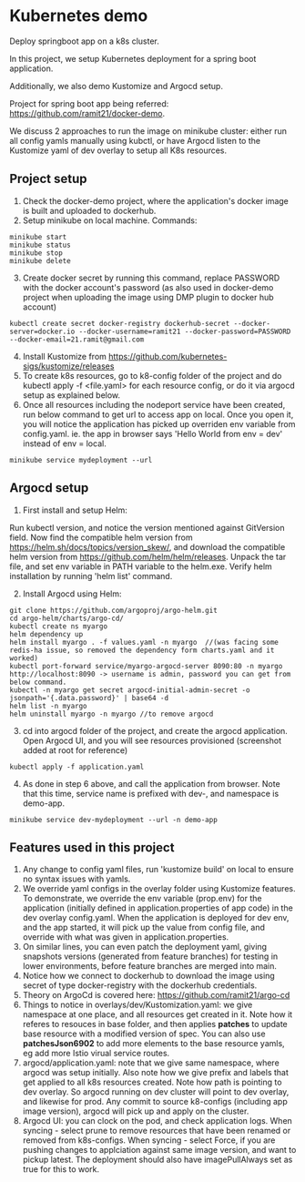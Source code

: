 # Kubernetes demo
Deploy springboot app on a k8s cluster.

In this project, we setup Kubernetes deployment for a spring boot application. 

Additionally, we also demo Kustomize and Argocd setup.

Project for spring boot app being referred: https://github.com/ramit21/docker-demo.

We discuss 2 approaches to run the image on minikube cluster: either run all config yamls manually using kubctl,
or have Argocd listen to the Kustomize yaml of dev overlay to setup all K8s resources.

## Project setup
1. Check the docker-demo project, where the application's docker image is built and uploaded to dockerhub.
2. Setup minikube on local machine. Commands:
```
minikube start
minikube status
minikube stop
minikube delete
```
3. Create docker secret by running this command, replace PASSWORD with the docker account's password (as also used in docker-demo project when uploading the image using DMP plugin to docker hub account)
```
kubectl create secret docker-registry dockerhub-secret --docker-server=docker.io --docker-username=ramit21 --docker-password=PASSWORD --docker-email=21.ramit@gmail.com
```
4. Install Kustomize from https://github.com/kubernetes-sigs/kustomize/releases
5. To create k8s resources, go to k8-config folder of the project and do kubectl apply -f <file.yaml> for each resource config, or do it via argocd setup as explained below.
6. Once all resources including the nodeport service have been created, run below command to get url to access app on local. Once you open it, you will notice the application has picked up overriden env variable from config.yaml.
ie. the app in browser says 'Hello World from env = dev' instead of env = local.
```
minikube service mydeployment --url
```

## Argocd setup
1. First install and setup Helm:

Run kubectl version, and notice the version mentioned against GitVersion field. Now find the compatible helm version from 
https://helm.sh/docs/topics/version_skew/, and download the compatible helm version from https://github.com/helm/helm/releases.
Unpack the tar file, and set env variable in PATH variable to the helm.exe. Verify helm installation by running 'helm list' command.

2. Install Argocd using Helm:

```
git clone https://github.com/argoproj/argo-helm.git
cd argo-helm/charts/argo-cd/
kubectl create ns myargo
helm dependency up
helm install myargo . -f values.yaml -n myargo  //(was facing some redis-ha issue, so removed the dependency form charts.yaml and it worked)
kubectl port-forward service/myargo-argocd-server 8090:80 -n myargo
http://localhost:8090 -> username is admin, password you can get from below command.
kubectl -n myargo get secret argocd-initial-admin-secret -o jsonpath='{.data.password}' | base64 -d
helm list -n myargo
helm uninstall myargo -n myargo //to remove argocd
```

3. cd into argocd folder of the project, and create the argocd application. Open Argocd UI, and you will see resources provisioned (screenshot added at root for reference)
```
kubectl apply -f application.yaml
```

4. As done in step 6 above, and call the application from browser. Note that this time, service name is prefixed with dev-, and namespace is demo-app.
```
minikube service dev-mydeployment --url -n demo-app
```

## Features used in this project
1. Any change to config yaml files, run 'kustomize build' on local to ensure no syntax issues with yamls.
2. We override yaml configs in the overlay folder using Kustomize features. 
 To demonstrate, we override the env variable (prop.env) for the application (initially defined in application.properties of app code) in the dev overlay config.yaml. When the application is deployed for dev env, and the app started, it will pick up the value from config file, and override with what was given in application.properties.
3. On similar lines, you can even patch the deployment yaml, giving snapshots versions (generated from feature branches) for testing in lower environments, before feature branches are merged into main.
4. Notice how we connect to dockerhub to download the image using secret of type docker-registry with the dockerhub credentials. 
5. Theory on ArgoCd is covered here: https://github.com/ramit21/argo-cd
6. Things to notice in overlays/dev/Kustomization.yaml: we give namespace at one place, and all resources get created in it. 
   Note how it referes to resouces in base folder, and then applies **patches** to update base resource with a modified version of spec.
   You can also use **patchesJson6902** to add more elements to the base resource yamls, eg add more Istio virual service routes.
7. argocd/application.yaml: note that we give same namespace, where argocd was setup initially. 
	Also note how we give prefix and labels that get applied to all k8s resources created.
	Note how path is pointing to dev overlay. So argocd running on dev cluster will point to dev overlay, and likewise for prod.
	Any commit to source k8-configs (including app image version), argocd will pick up and apply on the cluster.
8. Argocd UI: you can clock on the pod, and check application logs.
   When syncing - select prune to remove resources that have been renamed or removed from k8s-configs.
   When syncing - select Force, if you are pushing changes to applciation against same image version, and want to pickup latest. The deployment should also have imagePullAlways set as true for this to work.   

